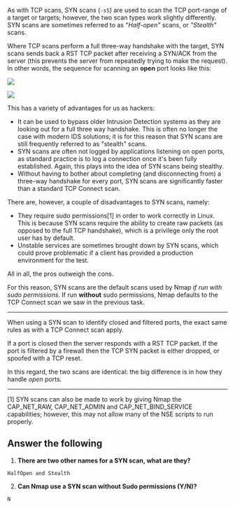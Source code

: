 
As with TCP scans, SYN scans (`-sS`) are used to scan the TCP port-range of a target or targets; however, the two scan types work slightly differently. SYN scans are sometimes referred to as "_Half-open"_ scans, or _"Stealth"_ scans.  

Where TCP scans perform a full three-way handshake with the target, SYN scans sends back a RST TCP packet after receiving a SYN/ACK from the server (this prevents the server from repeatedly trying to make the request). In other words, the sequence for scanning an **open** port looks like this:

![](https://i.imgur.com/cPzF0kU.png)

![](https://i.imgur.com/bcgeZmI.png)  

This has a variety of advantages for us as hackers:

- It can be used to bypass older Intrusion Detection systems as they are looking out for a full three way handshake. This is often no longer the case with modern IDS solutions; it is for this reason that SYN scans are still frequently referred to as "stealth" scans.
- SYN scans are often not logged by applications listening on open ports, as standard practice is to log a connection once it's been fully established. Again, this plays into the idea of SYN scans being stealthy.
- Without having to bother about completing (and disconnecting from) a three-way handshake for every port, SYN scans are significantly faster than a standard TCP Connect scan.

There are, however, a couple of disadvantages to SYN scans, namely:

- They require sudo permissions[1] in order to work correctly in Linux. This is because SYN scans require the ability to create raw packets (as opposed to the full TCP handshake), which is a privilege only the root user has by default.
- Unstable services are sometimes brought down by SYN scans, which could prove problematic if a client has provided a production environment for the test.

All in all, the pros outweigh the cons.

For this reason, SYN scans are the default scans used by Nmap _if run with sudo permissions_. If run **without** sudo permissions, Nmap defaults to the TCP Connect scan we saw in the previous task.

---

When using a SYN scan to identify closed and filtered ports, the exact same rules as with a TCP Connect scan apply.

If a port is closed then the server responds with a RST TCP packet. If the port is filtered by a firewall then the TCP SYN packet is either dropped, or spoofed with a TCP reset.

In this regard, the two scans are identical: the big difference is in how they handle _open_ ports.

---

[1] SYN scans can also be made to work by giving Nmap the CAP_NET_RAW, CAP_NET_ADMIN and CAP_NET_BIND_SERVICE capabilities; however, this may not allow many of the NSE scripts to run properly.


## Answer the following

1) **There are two other names for a SYN scan, what are they?**

```Answer
HalfOpen and Stealth
```


2) **Can Nmap use a SYN scan without Sudo permissions (Y/N)?**

```Answer
N
```

